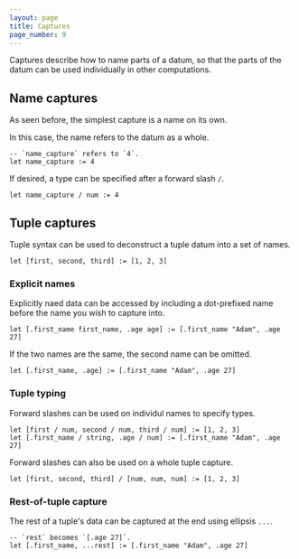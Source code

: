 ```yaml
---
layout: page
title: Captures
page_number: 9
---
```


Captures describe how to name parts of a datum, so that the parts of the datum
can be used individually in other computations.

## Name captures

As seen before, the simplest capture is a name on its own.

In this case, the name refers to the datum as a whole.

```
-- `name_capture` refers to `4`.
let name_capture := 4
```

If desired, a type can be specified after a forward slash `/`.

```
let name_capture / num := 4
```

## Tuple captures

Tuple syntax can be used to deconstruct a tuple datum into a set of names.

```
let [first, second, third] := [1, 2, 3]
```

### Explicit names

Explicitly naed data can be accessed by including a dot-prefixed name before the
name you wish to capture into.

```
let [.first_name first_name, .age age] := [.first_name "Adam", .age 27]
```

If the two names are the same, the second name can be omitted.

```
let [.first_name, .age] := [.first_name "Adam", .age 27]
```

### Tuple typing

Forward slashes can be used on individul names to specify types.

```
let [first / num, second / num, third / num] := [1, 2, 3]
let [.first_name / string, .age / num] := [.first_name "Adam", .age 27]
```

Forward slashes can also be used on a whole tuple capture.

```
let [first, second, third] / [num, num, num] := [1, 2, 3]
```

### Rest-of-tuple capture

The rest of a tuple's data can be captured at the end using ellipsis `...`.

```
-- `rest` becomes `[.age 27]`.
let [.first_name, ...rest] := [.first_name "Adam", .age 27]
```